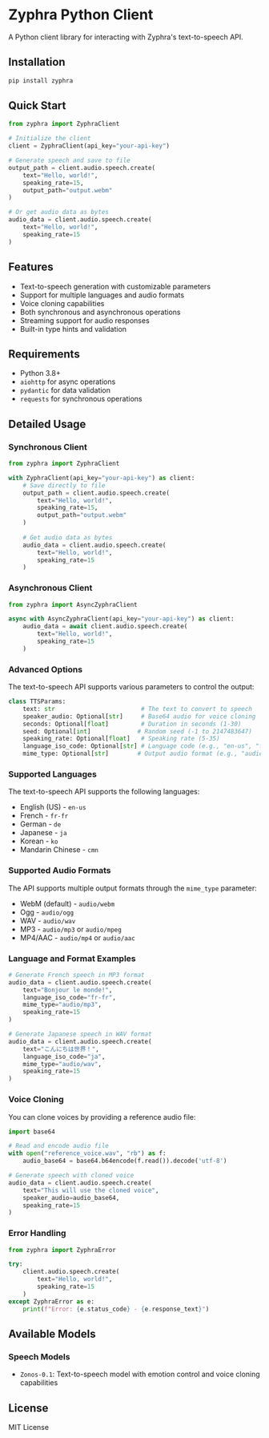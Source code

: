 # Zyphra Python Client

A Python client library for interacting with Zyphra's text-to-speech API.

## Installation

```bash
pip install zyphra
```

## Quick Start

```python
from zyphra import ZyphraClient

# Initialize the client
client = ZyphraClient(api_key="your-api-key")

# Generate speech and save to file
output_path = client.audio.speech.create(
    text="Hello, world!",
    speaking_rate=15,
    output_path="output.webm"
)

# Or get audio data as bytes
audio_data = client.audio.speech.create(
    text="Hello, world!",
    speaking_rate=15
)
```

## Features

- Text-to-speech generation with customizable parameters
- Support for multiple languages and audio formats
- Voice cloning capabilities
- Both synchronous and asynchronous operations
- Streaming support for audio responses
- Built-in type hints and validation

## Requirements

- Python 3.8+
- `aiohttp` for async operations
- `pydantic` for data validation
- `requests` for synchronous operations

## Detailed Usage

### Synchronous Client

```python
from zyphra import ZyphraClient

with ZyphraClient(api_key="your-api-key") as client:
    # Save directly to file
    output_path = client.audio.speech.create(
        text="Hello, world!",
        speaking_rate=15,
        output_path="output.webm"
    )
    
    # Get audio data as bytes
    audio_data = client.audio.speech.create(
        text="Hello, world!",
        speaking_rate=15
    )
```

### Asynchronous Client

```python
from zyphra import AsyncZyphraClient

async with AsyncZyphraClient(api_key="your-api-key") as client:
    audio_data = await client.audio.speech.create(
        text="Hello, world!",
        speaking_rate=15
    )
```

### Advanced Options

The text-to-speech API supports various parameters to control the output:

```python
class TTSParams:
    text: str                        # The text to convert to speech
    speaker_audio: Optional[str]     # Base64 audio for voice cloning
    seconds: Optional[float]         # Duration in seconds (1-30)
    seed: Optional[int]             # Random seed (-1 to 2147483647)
    speaking_rate: Optional[float]   # Speaking rate (5-35)
    language_iso_code: Optional[str] # Language code (e.g., "en-us", "fr-fr")
    mime_type: Optional[str]        # Output audio format (e.g., "audio/webm")
```

### Supported Languages

The text-to-speech API supports the following languages:
- English (US) - `en-us`
- French - `fr-fr`
- German - `de`
- Japanese - `ja`
- Korean - `ko`
- Mandarin Chinese - `cmn`

### Supported Audio Formats

The API supports multiple output formats through the `mime_type` parameter:
- WebM (default) - `audio/webm`
- Ogg - `audio/ogg`
- WAV - `audio/wav`
- MP3 - `audio/mp3` or `audio/mpeg`
- MP4/AAC - `audio/mp4` or `audio/aac`

### Language and Format Examples

```python
# Generate French speech in MP3 format
audio_data = client.audio.speech.create(
    text="Bonjour le monde!",
    language_iso_code="fr-fr",
    mime_type="audio/mp3",
    speaking_rate=15
)

# Generate Japanese speech in WAV format
audio_data = client.audio.speech.create(
    text="こんにちは世界！",
    language_iso_code="ja",
    mime_type="audio/wav",
    speaking_rate=15
)
```

### Voice Cloning

You can clone voices by providing a reference audio file:

```python
import base64

# Read and encode audio file
with open("reference_voice.wav", "rb") as f:
    audio_base64 = base64.b64encode(f.read()).decode('utf-8')

# Generate speech with cloned voice
audio_data = client.audio.speech.create(
    text="This will use the cloned voice",
    speaker_audio=audio_base64,
    speaking_rate=15
)
```

### Error Handling

```python
from zyphra import ZyphraError

try:
    client.audio.speech.create(
        text="Hello, world!",
        speaking_rate=15
    )
except ZyphraError as e:
    print(f"Error: {e.status_code} - {e.response_text}")
```

## Available Models

### Speech Models
- `Zonos-0.1`: Text-to-speech model with emotion control and voice cloning capabilities

## License

MIT License